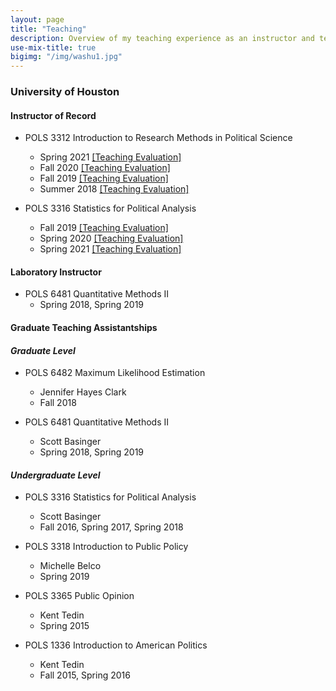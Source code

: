 ```yaml
---
layout: page
title: "Teaching"
description: Overview of my teaching experience as an instructor and teaching assistant.
use-mix-title: true
bigimg: "/img/washu1.jpg"
---
```


### University of Houston
#### Instructor of Record   
* POLS 3312 Introduction to Research Methods in Political Science
  * Spring 2021 <a href="https://yongkwangk.github.io/files/3312 spring 2021.pdf" target="_blank">[Teaching Evaluation]</a>
  * Fall 2020 <a href="https://yongkwangk.github.io/files/3312 fall 2020 1.pdf" target="_blank">[Teaching Evaluation]</a>
  * Fall 2019 <a href="https://yongkwangk.github.io/files/3312 fall 2019.pdf" target="_blank">[Teaching Evaluation]</a>
  * Summer 2018 <a href="https://yongkwangk.github.io/files/3312 summer 2018.pdf" target="_blank">[Teaching Evaluation]</a>
   
* POLS 3316 Statistics for Political Analysis
  * Fall 2019 <a href="https://yongkwangk.github.io/files/3316 fall 2019.pdf" target="_blank">[Teaching Evaluation]</a>
  * Spring 2020 <a href="https://yongkwangk.github.io/files/3316 spring 2020 Spring.pdf" target="_blank">[Teaching Evaluation]</a>
  * Spring 2021 <a href="https://yongkwangk.github.io/files/3316 2021 Spring.pdf" target="_blank">[Teaching Evaluation]</a>
  
#### Laboratory Instructor
* POLS 6481 Quantitative Methods II 
  * Spring 2018, Spring 2019
  
#### Graduate Teaching Assistantships 
#### *Graduate Level*
* POLS 6482 Maximum Likelihood Estimation 
  * Jennifer Hayes Clark
  * Fall 2018
  
* POLS 6481 Quantitative Methods II 
  * Scott Basinger
  * Spring 2018, Spring 2019

#### *Undergraduate Level*
* POLS 3316 Statistics for Political Analysis 
  * Scott Basinger
  * Fall 2016, Spring 2017, Spring 2018
  
* POLS 3318 Introduction to Public Policy 
  * Michelle Belco
  * Spring 2019
  
* POLS 3365 Public Opinion 
  * Kent Tedin
  * Spring 2015
  
* POLS 1336 Introduction to American Politics 
  * Kent Tedin
  * Fall 2015, Spring 2016

